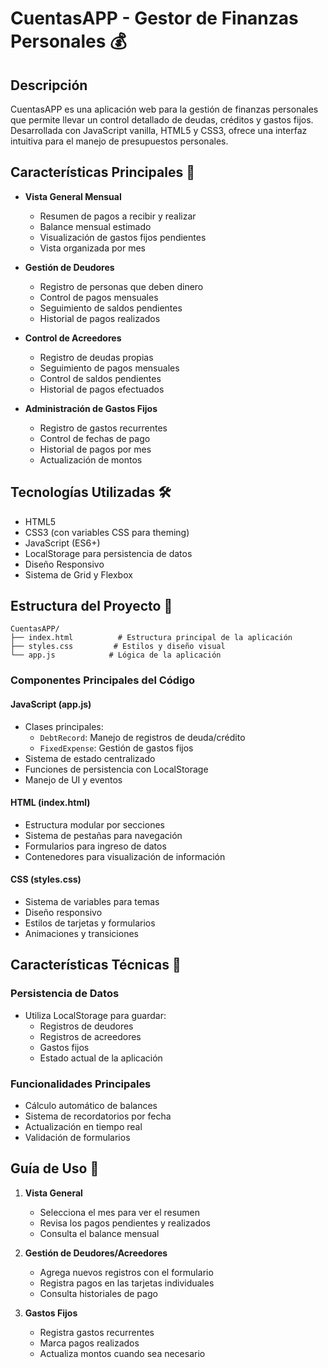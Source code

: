 # CuentasAPP - Gestor de Finanzas Personales 💰

## Descripción
CuentasAPP es una aplicación web para la gestión de finanzas personales que permite llevar un control detallado de deudas, créditos y gastos fijos. Desarrollada con JavaScript vanilla, HTML5 y CSS3, ofrece una interfaz intuitiva para el manejo de presupuestos personales.

## Características Principales 🌟

- **Vista General Mensual**
  - Resumen de pagos a recibir y realizar
  - Balance mensual estimado
  - Visualización de gastos fijos pendientes
  - Vista organizada por mes

- **Gestión de Deudores**
  - Registro de personas que deben dinero
  - Control de pagos mensuales
  - Seguimiento de saldos pendientes
  - Historial de pagos realizados

- **Control de Acreedores**
  - Registro de deudas propias
  - Seguimiento de pagos mensuales
  - Control de saldos pendientes
  - Historial de pagos efectuados

- **Administración de Gastos Fijos**
  - Registro de gastos recurrentes
  - Control de fechas de pago
  - Historial de pagos por mes
  - Actualización de montos

## Tecnologías Utilizadas 🛠️

- HTML5
- CSS3 (con variables CSS para theming)
- JavaScript (ES6+)
- LocalStorage para persistencia de datos
- Diseño Responsivo
- Sistema de Grid y Flexbox

## Estructura del Proyecto 📁

```
CuentasAPP/
├── index.html          # Estructura principal de la aplicación
├── styles.css         # Estilos y diseño visual
└── app.js            # Lógica de la aplicación
```

### Componentes Principales del Código

#### JavaScript (app.js)
- Clases principales:
  - `DebtRecord`: Manejo de registros de deuda/crédito
  - `FixedExpense`: Gestión de gastos fijos
- Sistema de estado centralizado
- Funciones de persistencia con LocalStorage
- Manejo de UI y eventos

#### HTML (index.html)
- Estructura modular por secciones
- Sistema de pestañas para navegación
- Formularios para ingreso de datos
- Contenedores para visualización de información

#### CSS (styles.css)
- Sistema de variables para temas
- Diseño responsivo
- Estilos de tarjetas y formularios
- Animaciones y transiciones

## Características Técnicas 🔧

### Persistencia de Datos
- Utiliza LocalStorage para guardar:
  - Registros de deudores
  - Registros de acreedores
  - Gastos fijos
  - Estado actual de la aplicación

### Funcionalidades Principales
- Cálculo automático de balances
- Sistema de recordatorios por fecha
- Actualización en tiempo real
- Validación de formularios


## Guía de Uso 📖

1. **Vista General**
   - Selecciona el mes para ver el resumen
   - Revisa los pagos pendientes y realizados
   - Consulta el balance mensual

2. **Gestión de Deudores/Acreedores**
   - Agrega nuevos registros con el formulario
   - Registra pagos en las tarjetas individuales
   - Consulta historiales de pago

3. **Gastos Fijos**
   - Registra gastos recurrentes
   - Marca pagos realizados
   - Actualiza montos cuando sea necesario

